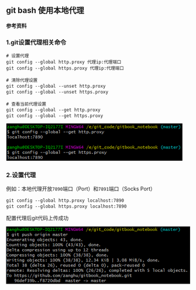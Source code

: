 ## git bash 使用本地代理

**参考资料**


### 1.git设置代理相关命令

```shell
# 设置代理
git config --global http.proxy 代理ip:代理端口
git config --global https.proxy 代理ip:代理端口

# 清除代理设置
git config --global --unset http.proxy
git config --global --unset https.proxy

# 查看当前代理设置
git config --global --get http.proxy
git config --global --get https.proxy
```

![](/assets/others018_02.png)

### 2.设置代理

例如：本地代理开放`7890`端口（Port）和`7891`端口（Socks Port）

```shell
git config --global http.proxy localhost:7890
git config --global https.proxy localhost:7890
```

配置代理后git代码上传成功

![](/assets/others018_01.png)